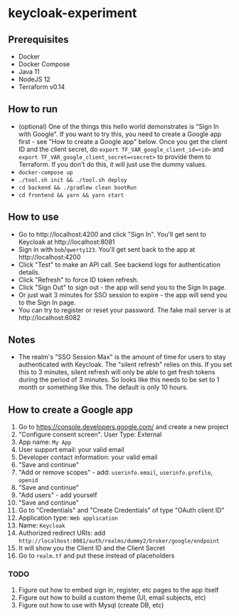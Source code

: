# keycloak-experiment

## Prerequisites

* Docker
* Docker Compose  
* Java 11
* NodeJS 12
* Terraform v0.14

## How to run

* (optional) One of the things this hello world demonstrates is "Sign In with Google". If you want to try this, you need to create a Google app first - see "How to create a Google app" below. Once you get the client ID and the client secret, do `export TF_VAR_google_client_id=<id>` and `export TF_VAR_google_client_secret=<secret>` to provide them to Terraform. If you don't do this, it will just use the dummy values.
* `docker-compose up`
* `./tool.sh init && ./tool.sh deploy`
* `cd backend && ./gradlew clean bootRun`
* `cd frontend && yarn && yarn start`

## How to use

* Go to http://localhost:4200 and click "Sign In". You'll get sent to Keycloak at http://localhost:8081
* Sign in with `bob`/`qwerty123`. You'll get sent back to the app at http://localhost:4200
* Click "Test" to make an API call. See backend logs for authentication details.
* Click "Refresh" to force ID token refresh.
* Click "Sign Out" to sign out - the app will send you to the Sign In page.
* Or just wait 3 minutes for SSO session to expire - the app will send you to the Sign In page.
* You can try to register or reset your password. The fake mail server is at http://localhost:8082

## Notes

* The realm's "SSO Session Max" is the amount of time for users to stay authenticated with Keycloak. The "silent refresh" relies on this. If you set this to 3 minutes, silent refresh will only be able to get fresh tokens during the period of 3 minutes. So looks like this needs to be set to 1 month or something like this. The default is only 10 hours.

## How to create a Google app

1. Go to https://console.developers.google.com/ and create a new project
2. "Configure consent screen". User Type: External
3. App name: `My App`
4. User support email: your valid email
5. Developer contact information: your valid email
6. "Save and continue"
7. "Add or remove scopes" - add: `userinfo.email`, `userinfo.profile`, `openid`
8. "Save and continue"
9. "Add users" - add yourself
10. "Save and continue"
11. Go to "Credentials" and "Create Credentials" of type "OAuth client ID"
12. Application type: `Web application`
13. Name: `Keycloak`
14. Authorized redirect URIs: add `http://localhost:8081/auth/realms/dummy2/broker/google/endpoint`
15. It will show you the Client ID and the Client Secret
16. Go to `realm.tf` and put these instead of placeholders

### TODO

1. Figure out how to embed sign in, register, etc pages to the app itself
2. Figure out how to build a custom theme (UI, email subjects, etc)
3. Figure out how to use with Mysql (create DB, etc)
